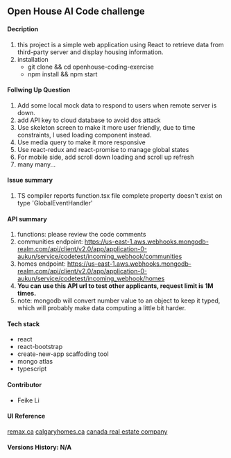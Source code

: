 ## Open House AI Code challenge

#### Decription

1. this project is a simple web application using React to retrieve data from third-party server and display housing information.
2. installation
   - git clone && cd openhouse-coding-exercise
   - npm install && npm start

#### Follwing Up Question

1. Add some local mock data to respond to users when remote server is down.
2. add API key to cloud database to avoid dos attack
3. Use skeleton screen to make it more user friendly, due to time constraints, I used loading component instead.
4. Use media query to make it more responsive
5. Use react-redux and react-promise to manage global states
6. For mobile side, add scroll down loading and scroll up refresh
7. many many...

#### Issue summary

1. TS compiler reports function.tsx file complete property doesn't exist on type 'GlobalEventHandler'

#### API summary

1. functions: please review the code comments
2. communities endpoint: https://us-east-1.aws.webhooks.mongodb-realm.com/api/client/v2.0/app/application-0-aukun/service/codetest/incoming_webhook/communities
3. homes endpoint: https://us-east-1.aws.webhooks.mongodb-realm.com/api/client/v2.0/app/application-0-aukun/service/codetest/incoming_webhook/homes
4. **You can use this API url to test other applicants, request limit is 1M times.**
5. note: mongodb will convert number value to an object to keep it typed, which will probably make data computing a little bit harder.

#### Tech stack

- react
- react-bootstrap
- create-new-app scaffoding tool
- mongo atlas
- typescript

#### Contributor

- Feike Li

#### UI Reference

[remax.ca](https://www.remax.ca/ab/calgary-real-estate?v=1)
[calgaryhomes.ca](https://calgaryhomes.ca/city-centre-calgary-real-estate.php)
[canada real estate company](https://www.royallepage.ca/en/ab/calgary/properties/)

#### Versions History: N/A
